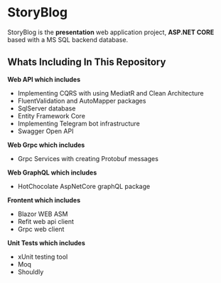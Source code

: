 ﻿StoryBlog
===========
StoryBlog is the **presentation** web application project, **ASP.NET CORE** based with a MS SQL backend database.

## Whats Including In This Repository ##

**Web API which includes**
 - Implementing CQRS with using MediatR and Clean Architecture
 - FluentValidation and AutoMapper packages
 - SqlServer database
 - Entity Framework Core
 - Implementing Telegram bot infrastructure
 - Swagger Open API

**Web Grpc which includes**
 - Grpc Services with creating Protobuf messages
 
**Web GraphQL which includes**
 - HotChocolate AspNetCore graphQL package

**Frontent which includes**
 - Blazor WEB ASM
 - Refit web api client
 - Grpc web client

**Unit Tests which includes**
 - xUnit testing tool
 - Moq
 - Shouldly
